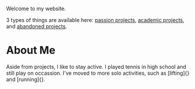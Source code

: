 Welcome to my website. 

3 types of things are available here: [passion projects](/passion.md), [academic projects](/academic.md), and [abandoned projects](/graveyard.md).

# About Me
Aside from projects, I like to stay active. I played tennis in high school and still play on occassion. I've moved to more solo activities, such as [lifting]{} and [running]{}.
